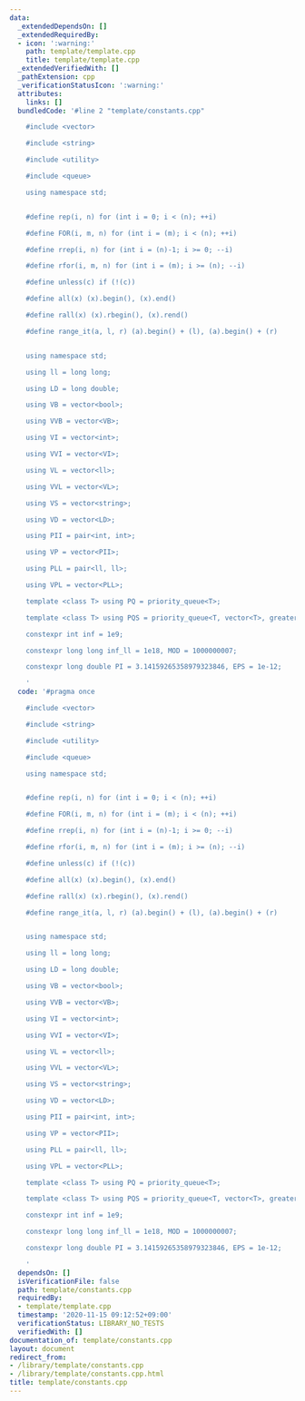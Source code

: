 ```yaml
---
data:
  _extendedDependsOn: []
  _extendedRequiredBy:
  - icon: ':warning:'
    path: template/template.cpp
    title: template/template.cpp
  _extendedVerifiedWith: []
  _pathExtension: cpp
  _verificationStatusIcon: ':warning:'
  attributes:
    links: []
  bundledCode: '#line 2 "template/constants.cpp"

    #include <vector>

    #include <string>

    #include <utility>

    #include <queue>

    using namespace std;


    #define rep(i, n) for (int i = 0; i < (n); ++i)

    #define FOR(i, m, n) for (int i = (m); i < (n); ++i)

    #define rrep(i, n) for (int i = (n)-1; i >= 0; --i)

    #define rfor(i, m, n) for (int i = (m); i >= (n); --i)

    #define unless(c) if (!(c))

    #define all(x) (x).begin(), (x).end()

    #define rall(x) (x).rbegin(), (x).rend()

    #define range_it(a, l, r) (a).begin() + (l), (a).begin() + (r)


    using namespace std;

    using ll = long long;

    using LD = long double;

    using VB = vector<bool>;

    using VVB = vector<VB>;

    using VI = vector<int>;

    using VVI = vector<VI>;

    using VL = vector<ll>;

    using VVL = vector<VL>;

    using VS = vector<string>;

    using VD = vector<LD>;

    using PII = pair<int, int>;

    using VP = vector<PII>;

    using PLL = pair<ll, ll>;

    using VPL = vector<PLL>;

    template <class T> using PQ = priority_queue<T>;

    template <class T> using PQS = priority_queue<T, vector<T>, greater<T>>;

    constexpr int inf = 1e9;

    constexpr long long inf_ll = 1e18, MOD = 1000000007;

    constexpr long double PI = 3.14159265358979323846, EPS = 1e-12;

    '
  code: '#pragma once

    #include <vector>

    #include <string>

    #include <utility>

    #include <queue>

    using namespace std;


    #define rep(i, n) for (int i = 0; i < (n); ++i)

    #define FOR(i, m, n) for (int i = (m); i < (n); ++i)

    #define rrep(i, n) for (int i = (n)-1; i >= 0; --i)

    #define rfor(i, m, n) for (int i = (m); i >= (n); --i)

    #define unless(c) if (!(c))

    #define all(x) (x).begin(), (x).end()

    #define rall(x) (x).rbegin(), (x).rend()

    #define range_it(a, l, r) (a).begin() + (l), (a).begin() + (r)


    using namespace std;

    using ll = long long;

    using LD = long double;

    using VB = vector<bool>;

    using VVB = vector<VB>;

    using VI = vector<int>;

    using VVI = vector<VI>;

    using VL = vector<ll>;

    using VVL = vector<VL>;

    using VS = vector<string>;

    using VD = vector<LD>;

    using PII = pair<int, int>;

    using VP = vector<PII>;

    using PLL = pair<ll, ll>;

    using VPL = vector<PLL>;

    template <class T> using PQ = priority_queue<T>;

    template <class T> using PQS = priority_queue<T, vector<T>, greater<T>>;

    constexpr int inf = 1e9;

    constexpr long long inf_ll = 1e18, MOD = 1000000007;

    constexpr long double PI = 3.14159265358979323846, EPS = 1e-12;

    '
  dependsOn: []
  isVerificationFile: false
  path: template/constants.cpp
  requiredBy:
  - template/template.cpp
  timestamp: '2020-11-15 09:12:52+09:00'
  verificationStatus: LIBRARY_NO_TESTS
  verifiedWith: []
documentation_of: template/constants.cpp
layout: document
redirect_from:
- /library/template/constants.cpp
- /library/template/constants.cpp.html
title: template/constants.cpp
---
```

